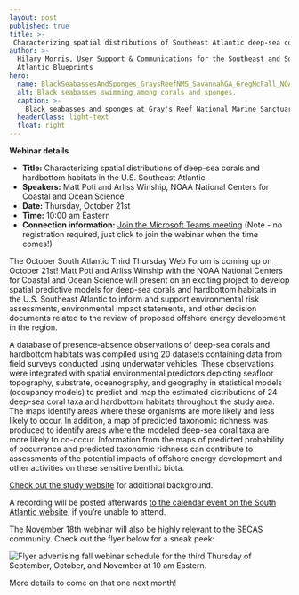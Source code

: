 ```yaml
---
layout: post
published: true
title: >-
 Characterizing spatial distributions of Southeast Atlantic deep-sea corals and hardbottom habitats - Webinar on October 21st
author: >-
  Hilary Morris, User Support & Communications for the Southeast and South
  Atlantic Blueprints
hero:
  name: BlackSeabassesAndSponges_GraysReefNMS_SavannahGA_GregMcFall_NOAA_NationalOceanService.jpg
  alt: Black seabasses swimming among corals and sponges.
  caption: >-
    Black seabasses and sponges at Gray's Reef National Marine Sanctuary. Photo by Greg McFall, NOAA.
  headerClass: light-text
  float: right
---
```

**Webinar details**

- **Title:** Characterizing spatial distributions of deep-sea corals and hardbottom habitats in the U.S. Southeast Atlantic
- **Speakers:** Matt Poti and Arliss Winship, NOAA National Centers for Coastal and Ocean Science
- **Date:** Thursday, October 21st
- **Time:** 10:00 am Eastern
- **Connection information:** [Join the Microsoft Teams meeting](https://teams.microsoft.com/l/meetup-join/19%3ameeting_MjliZmYyN2EtOWY1Yi00N2FjLTkyOTYtZWRiNTJkNjAyNGIy%40thread.v2/0?context=%7b%22Tid%22%3a%220693b5ba-4b18-4d7b-9341-f32f400a5494%22%2c%22Oid%22%3a%22765228b1-d0d0-4438-812e-51cbb57819f1%22%7d) (Note - no registration required, just click to join the webinar when the time comes!)

The October South Atlantic Third Thursday Web Forum is coming up on October 21st! Matt Poti and Arliss Winship with the NOAA National Centers for Coastal and Ocean Science will present on an exciting project to develop spatial predictive models for deep-sea corals and hardbottom habitats in the U.S. Southeast Atlantic to inform and support environmental risk assessments, environmental impact statements, and other decision documents related to the review of proposed offshore energy development in the region.<!--more--> 

A database of presence-absence observations of deep-sea corals and hardbottom habitats was compiled using 20 datasets containing data from field surveys conducted using underwater vehicles. These observations were integrated with spatial environmental predictors depicting seafloor topography, substrate, oceanography, and geography in statistical models (occupancy models) to predict and map the estimated distributions of 24 deep-sea coral taxa and hardbottom habitats throughout the study area. The maps identify areas where these organisms are more likely and less likely to occur. In addition, a map of predicted taxonomic richness was produced to identify areas where the modeled deep-sea coral taxa are more likely to co-occur. Information from the maps of predicted probability of occurrence and predicted taxonomic richness can contribute to assessments of the potential impacts of offshore energy development and other activities on these sensitive benthic biota.

[Check out the study website](https://coastalscience.noaa.gov/project/characterizing-spatial-distributions-of-deep-sea-corals-and-hardbottom-habitats-in-the-u-s-southeast-atlantic/) for additional background.

A recording will be posted afterwards [to the calendar event on the South Atlantic website](https://www.southatlanticlcc.org/event/third-thursday-web-forum-spatial-distributions-of-deep-sea-corals-and-hardbottom-habitats-in-the-southeast-atlantic/), if you’re unable to attend.

The November 18th webinar will also be highly relevant to the SECAS community. Check out the flyer below for a sneak peek:

![Flyer advertising fall webinar schedule for the third Thursday of September, October, and November at 10 am Eastern.]({{site.baseurl}}/images/ThirdThursdayWebForumFlyer_Fall2021_sm.png)

More details to come on that one next month!




